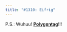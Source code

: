 ```yaml
---
title: "#1310: Eifrig"
---
```


P.S.: Wuhuu! <a href="http://www.fonflatter.de/dateien/kalender_fonflatter_2009.pdf"><strong>Polygontag</strong></a>!!!


